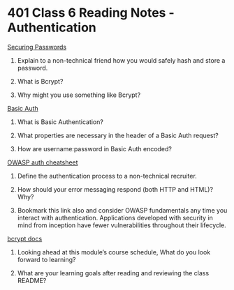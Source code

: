 # 401 Class 6 Reading Notes - Authentication

[Securing Passwords](https://thehackernews.com/2014/04/securing-passwords-with-bcrypt-hashing.html)

1. Explain to a non-technical friend how you would safely hash and store a password.


2. What is Bcrypt?


3. Why might you use something like Bcrypt?

[Basic Auth](https://en.wikipedia.org/wiki/Basic_access_authentication)

1. What is Basic Authentication?


2. What properties are necessary in the header of a Basic Auth request?


3. How are username:password in Basic Auth encoded?

[OWASP auth cheatsheet](https://www.owasp.org/index.php/Authentication_Cheat_Sheet)
1. Define the authentication process to a non-technical recruiter.


2. How should your error messaging respond (both HTTP and HTML)? Why?


3. Bookmark this link also and consider OWASP fundamentals any time you interact with authentication. Applications developed with security in mind from inception have fewer vulnerabilities throughout their lifecycle.

[bcrypt docs](https://www.npmjs.com/package/bcrypt)

1. Looking ahead at this module’s course schedule, What do you look forward to learning?


2. What are your learning goals after reading and reviewing the class README?
